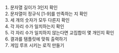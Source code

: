 1. 문자열 길이가 3인지 확인
2. 문자열이 정규식 [1-9]를 만족하는 지 확인
3. 세 개의 숫자가 모두 다른지 확인
4. 각 자리 수가 일치하는지 확인
5. 각 자리 수가 일치하지 않는다면 교집합이 몇 개인지 확인
6. 결과를 템플릿에 맞춰 출력하기
7. 게임 루프 시키는 로직 만들기
